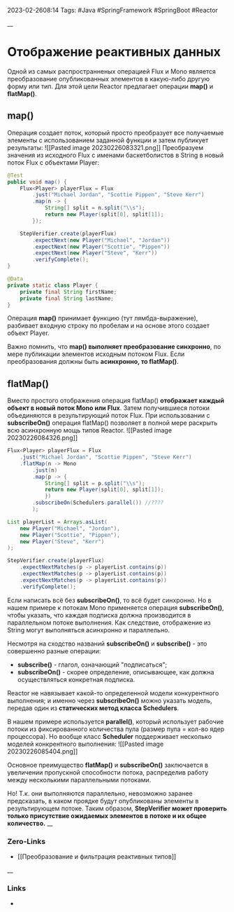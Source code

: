 2023-02-2608:14
Tags: #Java #SpringFramework #SpringBoot #Reactor

__
# Отображение реактивных данных
 Одной из самых распространненых операцией Flux и Mono является преобразование опубликованных элементов в какую-либо другую форму или тип. Для этой цели Reactor предлагает операции **map()** и **flatMap()**.

## map()
Операция создает поток, который просто преобразует все получаемые элементы с использованием заданной функции и затем публикует результаты:
![[Pasted image 20230226083321.png]]
Преобразуем значения из исходного Flux с именами баскетболистов в String в новый поток Flux с объектами Player:
```java
@Test
public void map() {
	Flux<Player> playerFlux = Flux
		.just("Michael Jordan", "Scottie Pippen", "Steve Kerr")
		.map(n -> {
			String[] split = n.split("\\s");
			return new Player(split[0], split[1]);
		});

	StepVerifier.create(playerFlux) 
		.expectNext(new Player("Michael", "Jordan")) 
		.expectNext(new Player("Scottie", "Pippen")) 
		.expectNext(new Player("Steve", "Kerr")) 
		.verifyComplete();
}

@Data 
private static class Player { 
	private final String firstName; 
	private final String lastName; 
}

```
Операция **map()** принимает функцию (тут лямбда-выражение), разбивает входную строку по пробелам и на основе этого создает объект Player. 

Важно помнить, что **map() выполняет преобразование синхронно**, по мере публикации элементов исходным потоком Flux. Если преобразования должны быть **асинхронно, то flatMap()**.

## flatMap()
Вместо простого отображения операция flatMap() **отображает каждый объект в новый поток Mono или Flux**. Затем получившиеся потоки объединяются в результирующий поток Flux. При использовании с **subscribeOn()** операция flatMap() позволяет в полной мере раскрыть всю асинхронную мощь типов Reactor.
![[Pasted image 20230226084326.png]]

```java
Flux<Player> playerFlux = Flux
	.just("Michael Jordan", "Scottie Pippen", "Steve Kerr")
	.flatMap(n -> Mono
		.just(n)
		.map(p -> {
			String[] split = p.split("\\s");
			return new Player(split[0], split[1]);
			})
		.subscribeOn(Schedulers.parallel()) //????
		);

List playerList = Arrays.asList(
	new Player("Michael", "Jordan"), 
	new Player("Scottie", "Pippen"), 
	new Player("Steve", "Kerr")
);

StepVerifier.create(playerFlux)
	.expectNextMatches(p -> playerList.contains(p)) 
	.expectNextMatches(p -> playerList.contains(p)) 
	.expectNextMatches(p -> playerList.contains(p)) 
	.verifyComplete();
```
Если написать всё без **subscribeOn()**, то всё будет синхронно. Но в нашем примере к потокам Mono применяется операция **subscribeOn()**, чтобы указать, что каждая подписка должна производится в параллельном потоке выполнения. 
Как следствие, отображение из String могут выполняться асинхронно и параллельно.

Несмотря на сходство названий **subscribeOn()** и **subscribe()** - это совершенно разные операции:
- **subscribe()** - глагол, означающий "подписаться";
- **subscribeOn()** - скорее определение, описывающее, как должна осуществляться конкретная подписка.

Reactor не навязывает какой-то определенной модели конкурентного выполнения; и именно через **subscribeOn()** можно указать модель, передав один из **статических метод класса Schedulers**. 

В нашем примере используется **parallel()**, который использует рабочие потоки из фиксированного количества пула (размер пула = кол-во ядер процессора). Но вообще класс **Scheduler** поддерживает несколько моделей конкрентного выполнения:
![[Pasted image 20230226085404.png]]

Основное преимущество **flatMap()** и **subscribeOn()** заключается в увеличении пропускной способности потока, распределив работу между несколькими параллельными потоками. 

Но! Т.к. они выполняются параллельно, невозможно заранее предсказать, в каком проядке будут опубликованы элементы в результирующем потоке. Таким образом, **StepVerifier может проверить только присутствие ожидаемых элементов в потоке и их общее количество.**
__
### Zero-Links
- [[Преобразование и фильтрация реактивных типов]]

__
### Links
- 

